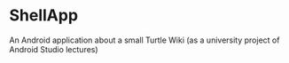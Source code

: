 # ShellApp
An Android application about a small Turtle Wiki (as a university project of Android Studio lectures) 
